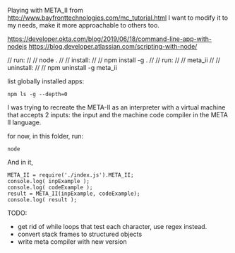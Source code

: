 Playing with META_II from http://www.bayfronttechnologies.com/mc_tutorial.html
I want to modify it to my needs, make it more approachable to others too.

https://developer.okta.com/blog/2019/06/18/command-line-app-with-nodejs
https://blog.developer.atlassian.com/scripting-with-node/

// run:
// 
//     node .
// 
// install:
// 
//     npm install -g .
// 
// run:
// 
//     meta_ii
// 
// uninstall:
// 
//     npm uninstall -g meta_ii

list globally installed apps:

    npm ls -g --depth=0

I was trying to recreate the META-II as an interpreter with a virtual machine that accepts 2 inputs: the input and the machine code compiler in the META II language.

for now, in this folder, run:

    node

And in it,

    META_II = require('./index.js').META_II;
    console.log( inpExample );
    console.log( codeExample );
    result = META_II(inpExample, codeExample);
    console.log( result );

TODO:

 * get rid of while loops that test each character, use regex instead.
 * convert stack frames to structured objects
 * write meta compiler with new version

